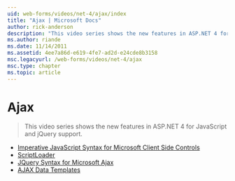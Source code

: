 ```yaml
---
uid: web-forms/videos/net-4/ajax/index
title: "Ajax | Microsoft Docs"
author: rick-anderson
description: "This video series shows the new features in ASP.NET 4 for JavaScript and jQuery support."
ms.author: riande
ms.date: 11/14/2011
ms.assetid: 4ee7a86d-e619-4fe7-ad2d-e24cde8b3158
msc.legacyurl: /web-forms/videos/net-4/ajax
msc.type: chapter
ms.topic: article
---
```

# Ajax

> This video series shows the new features in ASP.NET 4 for JavaScript and jQuery support.

- [Imperative JavaScript Syntax for Microsoft Client Side Controls](aspnet-4-quick-hit-imperative-javascript-syntax-for-microsoft-client-side-controls.md)
- [ScriptLoader](aspnet-4-quick-hit-the-scriptloader.md)
- [JQuery Syntax for Microsoft Ajax](aspnet-4-quick-hit-jquery-syntax-for-microsoft-ajax.md)
- [AJAX Data Templates](aspnet-4-quick-hit-ajax-data-templates.md)

